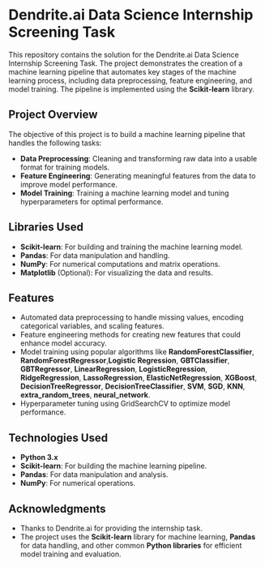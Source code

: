 # Dendrite.ai Data Science Internship Screening Task

This repository contains the solution for the Dendrite.ai Data Science Internship Screening Task. The project demonstrates the creation of a machine learning pipeline that automates key stages of the machine learning process, including data preprocessing, feature engineering, and model training. The pipeline is implemented using the **Scikit-learn** library.

## Project Overview

The objective of this project is to build a machine learning pipeline that handles the following tasks:

- **Data Preprocessing**: Cleaning and transforming raw data into a usable format for training models.
- **Feature Engineering**: Generating meaningful features from the data to improve model performance.
- **Model Training**: Training a machine learning model and tuning hyperparameters for optimal performance.

## Libraries Used

- **Scikit-learn**: For building and training the machine learning model.
- **Pandas**: For data manipulation and handling.
- **NumPy**: For numerical computations and matrix operations.
- **Matplotlib** (Optional): For visualizing the data and results.

## Features

- Automated data preprocessing to handle missing values, encoding categorical variables, and scaling features.
- Feature engineering methods for creating new features that could enhance model accuracy.
- Model training using popular algorithms like **RandomForestClassifier**, **RandomForestRegressor**,**Logistic Regression**, **GBTClassifier**, **GBTRegressor**, **LinearRegression**, **LogisticRegression**, **RidgeRegression**, **LassoRegression**, **ElasticNetRegression**, **XGBoost**, **DecisionTreeRegressor**, **DecisionTreeClassifier**, **SVM**, **SGD**, **KNN**, **extra_random_trees**, **neural_network**.
- Hyperparameter tuning using GridSearchCV to optimize model performance.

## Technologies Used

- **Python 3.x**
- **Scikit-learn**: For building the machine learning pipeline.
- **Pandas**: For data manipulation and analysis.
- **NumPy**: For numerical operations.


## Acknowledgments

- Thanks to Dendrite.ai for providing the internship task.
- The project uses the **Scikit-learn** library for machine learning, **Pandas** for data handling, and other common **Python libraries** for efficient model training and evaluation.
